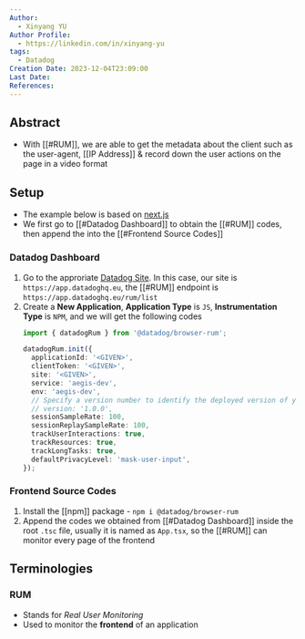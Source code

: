 ```yaml
---
Author:
  - Xinyang YU
Author Profile:
  - https://linkedin.com/in/xinyang-yu
tags:
  - Datadog
Creation Date: 2023-12-04T23:09:00
Last Date: 
References:
---
```

## Abstract
- With [[#RUM]], we are able to get the metadata about the client such as the user-agent, [[IP Address]] & record down the user actions on the page in a video format

## Setup
- The example below is based on [next.js](https://nextjs.org/)
- We first go to [[#Datadog Dashboard]] to obtain the [[#RUM]] codes, then append the into the [[#Frontend Source Codes]]
### Datadog Dashboard
1. Go to the approriate [Datadog Site](https://docs.datadoghq.com/getting_started/site/#access-the-datadog-site). In this case, our site is `https://app.datadoghq.eu`, the [[#RUM]] endpoint is `https://app.datadoghq.eu/rum/list`
2. Create a **New Application**,  **Application Type** is `JS`, **Instrumentation Type** is `NPM`, and we will get the following codes
	```typescript
	import { datadogRum } from '@datadog/browser-rum';
	
	datadogRum.init({
	  applicationId: '<GIVEN>',
	  clientToken: '<GIVEN>',
	  site: '<GIVEN>',
	  service: 'aegis-dev',
	  env: 'aegis-dev',
	  // Specify a version number to identify the deployed version of your application in Datadog
	  // version: '1.0.0',
	  sessionSampleRate: 100,
	  sessionReplaySampleRate: 100,
	  trackUserInteractions: true,
	  trackResources: true,
	  trackLongTasks: true,
	  defaultPrivacyLevel: 'mask-user-input',
	});
	```

### Frontend Source Codes
1. Install the [[npm]] package - `npm i @datadog/browser-rum`
2. Append the codes we obtained from [[#Datadog Dashboard]] inside the root `.tsc` file, usually it is named as `App.tsx`, so the [[#RUM]] can monitor every page of the frontend




## Terminologies
### RUM
- Stands for *Real User Monitoring*
- Used to monitor the **frontend** of an application
